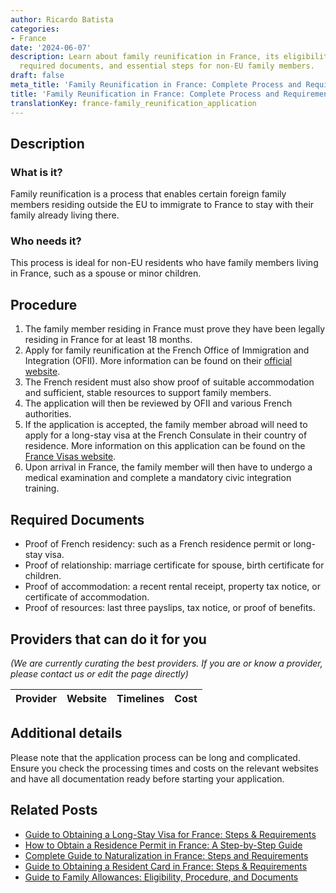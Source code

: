 ```yaml
---
author: Ricardo Batista
categories:
- France
date: '2024-06-07'
description: Learn about family reunification in France, its eligibility, procedures,
  required documents, and essential steps for non-EU family members.
draft: false
meta_title: 'Family Reunification in France: Complete Process and Requirements'
title: 'Family Reunification in France: Complete Process and Requirements'
translationKey: france-family_reunification_application
---
```


## Description

### What is it?
Family reunification is a process that enables certain foreign family members residing outside the EU to immigrate to France to stay with their family already living there.

### Who needs it?
This process is ideal for non-EU residents who have family members living in France, such as a spouse or minor children.

## Procedure

1. The family member residing in France must prove they have been legally residing in France for at least 18 months.
2. Apply for family reunification at the French Office of Immigration and Integration (OFII). More information can be found on their [official website](http://www.ofii.fr/).
3. The French resident must also show proof of suitable accommodation and sufficient, stable resources to support family members.
4. The application will then be reviewed by OFII and various French authorities.
5. If the application is accepted, the family member abroad will need to apply for a long-stay visa at the French Consulate in their country of residence. More information on this application can be found on the [France Visas website](https://france-visas.gouv.fr/).
6. Upon arrival in France, the family member will then have to undergo a medical examination and complete a mandatory civic integration training.

## Required Documents

- Proof of French residency: such as a French residence permit or long-stay visa.
- Proof of relationship: marriage certificate for spouse, birth certificate for children.
- Proof of accommodation: a recent rental receipt, property tax notice, or certificate of accommodation.
- Proof of resources: last three payslips, tax notice, or proof of benefits.

## Providers that can do it for you

_(We are currently curating the best providers. If you are or know a provider, please contact us or edit the page directly)_

| Provider        |     Website     |     Timelines    |       Cost      |
| :-------------: | :-------------: |  :-------------: | :-------------: |

## Additional details
Please note that the application process can be long and complicated. Ensure you check the processing times and costs on the relevant websites and have all documentation ready before starting your application.
## Related Posts

- [Guide to Obtaining a Long-Stay Visa for France: Steps & Requirements](https://tramitit.com/guides/france/visa_application/)
- [How to Obtain a Residence Permit in France: A Step-by-Step Guide](https://tramitit.com/guides/france/residence_permit_application/)
- [Complete Guide to Naturalization in France: Steps and Requirements](https://tramitit.com/guides/france/naturalization_application/)
- [Guide to Obtaining a Resident Card in France: Steps & Requirements](https://tramitit.com/guides/france/resident_card_application/)
- [Guide to Family Allowances: Eligibility, Procedure, and Documents](https://tramitit.com/guides/france/family_allowance_application/)